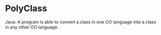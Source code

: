 # PolyClass
Java: A program is able to convert a class in one OO language into a class in any other OO language.
